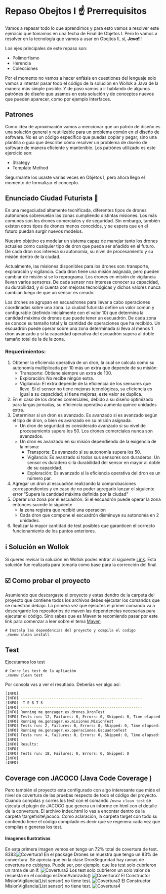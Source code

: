 # Repaso Obejtos I :point_up: Prerrequisitos

Vamos a repasar todo lo que aprendimos y para esto vamos a resolver este ejercicio que tomamos en una fecha de Final de Objetos I. Pero lo vamos a resolver en la tecnología que vamos a usar en Obejtos II, sí, **_Java_**!!!

Los ejes principales de este repaso son:

- Polimorfismo
- Herencia
- Colecciones

Por el momento no vamos a hacer enfásis en cuestiones del lenguaje solo vamos a intentar pasar todo el código de la solución en Wollok a Java de la manera más simple posible. Y de paso vamos a ir hablando de algunos patrónes de diseño que usamos en esta solución y de conceptos nuevos que pueden aparecer, como por ejemplo Interfaces.

## Patrones

Como idea de aproximación vamos a mencionar que un patrón de diseño es una solución general y reutilizable para un problema común en el diseño de software. No es un código específico que puedas copiar y pegar, sino una plantilla o guía que describe cómo resolver un problema de diseño de software de manera eficiente y mantenible. Los patrónes utilizado es este ejercicio son:

- Strategy
- Template Method

Segurmante los usaste varias veces en Objetos I, pero ahora llego el momento de formalizar el concepto.

## Enunciado **Ciudad Futurista 🌱**

En una megaciudad altamente tecnificada, diferentes tipos de drones autónomos sobrevuelan las zonas cumpliendo distintas misiones. Los más comunes son los drones comerciales y de seguridad. Sin embargo, también existen otros tipos de drones menos conocidos, y se espera que en el futuro puedan surgir nuevos modelos.

Nuestro objetivo es modelar un sistema capaz de manejar tanto los drones actuales como cualquier tipo de dron que pueda ser añadido en el futuro. De cada dron nos interesa su autonomía, su nivel de procesamiento y su misión dentro de la ciudad.

Actualmente, las misiones disponibles para los drones son: transporte, exploración y vigilancia. Cada dron tiene una misión asignada, pero pueden cambiar de misión si se lo reprograma. Los drones en misión de vigilancia llevan varios sensores. De cada sensor nos interesa conocer su capacidad, su durabilidad, y si cuenta con mejoras tecnológicas y dichos valores nunca cambian luego de que un sensor es creado.

Los drones se agrupan en escuadrones para llevar a cabo operaciones coordinadas sobre una zona. La ciudad futurista define un valor común y configurable (definido inicialmente con el valor 10\) que determina la cantidad máxima de drones que puede tener un escuadrón. De cada zona se conoce su tamaño total y la cantidad de operaciones que ha recibido. Un escuadrón puede operar sobre una zona determinada si lleva al menos 1 dron avanzado y si la capacidad operativa del escuadrón supera al doble tamaño total de la de la zona.

### **Requerimientos:**

1. Obtener la eficiencia operativa de un dron, la cual se calcula como su autonomía multiplicada por 10 más un extra que depende de su misión:
   - Transporte: Obtiene siempre un extra de 100\.
   - Exploración: No recibe ningún extra.
   - Vigilancia: El extra depende de la eficiencia de los sensores que lleve. Si el sensor no tiene mejoras tecnológicas, su eficiencia es igual a su capacidad; si tiene mejoras, este valor se duplica.
2. En el caso de los drones comerciales, debido a su diseño optimizado para largas jornadas, su eficiencia operativa aumenta quince unidades extra.
3. Determinar si un dron es avanzado. Es avanzado si es avanzado según el tipo de dron, o bien es avanzado en su misión asignada.
   - Un dron de seguridad es considerado avanzado si su nivel de procesamiento supera los 50\. Los drones comerciales nunca son avanzados.
   - Un dron es avanzado en su misión dependiendo de la exigencia de la misma:
     - Transporte: Es avanzado si su autonomía supera los 50\.
     - Vigilancia: Es avanzado si todos sus sensores son duraderos. Un sensor es duradero si la durabilidad del sensor en mayor al doble de su capacidad.
     - Exploración: Es avanzado si la eficiencia operativa del dron es un número par.
4. Agregar un dron al escuadrón realizando la comprobaciones correspondientes y en caso de no poder agregarlo lanzar el siguiente error “Supera la cantidad máxima definida por la ciudad”
5. Operar una zona por el escuadrón: Si el escuadrón puede operar la zona entonces sucede lo siguiente
   - la zona registra que recibió una operacion
   - Cada dron que compone el escuadrón disminuye su autonomía en 2 unidades.
6. Realizar la mayor cantidad de test posibles que garanticen el correcto funcionamiento de los puntos anteriores.

## ℹ️ Solución en Wollok

Si queres revisar la solución en Wollok podes entrar al siguiente [Link](https://github.com/unahur-obj2/ciudad_futurista_wollok). Esta solución fue realizada para tomarla como base para la corrección del final.

## :ballot_box_with_check: Como probar el proyecto

Asumiendo que descargaste el proyecto y estas dendro de la carpeta del proyecto que contiene todos los archivos debes ejecutar los comandos que se muestran debajo. La primera vez que ejecutes el primer comando va a descargarde los repositorios de maven las dependencias necesarias para ejecutar el código. Sino sabes que es Maven te recomiendo pasar por este link para comenzar a leer sobre el tema [Maven](https://maven.apache.org/)

```shell
# Instala las dependencias del proyecto y compila el codigo
./mvnw clean install
```

## Test

Ejecutamos los test

```shell
# Corre los test de la apliación
./mvnw clean test
```

Por consola vas a ver el resutlado. Deberías ver algo así:

```Bash
[INFO]
[INFO] -------------------------------------------------------
[INFO]  T E S T S
[INFO] -------------------------------------------------------
[INFO] Running me.gonzager.ex.drones.DronTest
[INFO] Tests run: 12, Failures: 0, Errors: 0, Skipped: 0, Time elapsed: 0.232 s -- in me.gonzager.ex.drones.DronTest
[INFO] Running me.gonzager.ex.misiones.MisionTest
[INFO] Tests run: 2, Failures: 0, Errors: 0, Skipped: 0, Time elapsed: 0.019 s -- in me.gonzager.ex.misiones.MisionTest
[INFO] Running me.gonzager.ex.operaciones.EscuadronTest
[INFO] Tests run: 4, Failures: 0, Errors: 0, Skipped: 0, Time elapsed: 0.023 s -- in me.gonzager.ex.operaciones.EscuadronTest
[INFO]
[INFO] Results:
[INFO]
[INFO] Tests run: 18, Failures: 0, Errors: 0, Skipped: 0
[INFO]
[INFO]
```

## Coverage con JACOCO (Java Code Coverage )

Pero también el proyecto esta configurado con algo interesante que mide el nivel de covertura de las pruebas respecto de todo el código del proyecto. Cuando compilas y corres los test con el comando `/mvnw clean test` se ejecuta el plugin de JACOCO que genera un informe en html con el detalle de la convertura. El archivo index.html lo vas a encontar dentro de la carpeta \target\site\jacoco. Como aclaración, la carpeta target con todo su contiendo tiene el código compilado es decir que se regenera cada vez que compilas o generas los test.

#### Imagenes Ilustrativas

En esta primera imagen vemos en tengo un 72% total de covertura de test.
8383![Covertura1](./images/JACOCO1.png)
En el package Drones se muestra que tengo un 83% de convertura. Se aprecia que en la clase DronSeguridad hay ramas de covertura no cubieras. Puede ser, por ejemplo, que los test solo cubrieron un rama de un if.
![Covertura2](./images/JACOCO2.png)
Los test solo cubrieron un solo valor de resuesta en el coódigo esDronAvanzado()
![Covertura2](./images/JACOCO2a.png)
El Constructor MisionVigilancia(List<Sensor> sensor) no tiene test.
![Covertura3](./images/JACOCO3.png)
El Constructor MisionVigilancia(List<Sensor> sensor) no tiene test.
![Covertura4](./images/JACOCO4.png)
